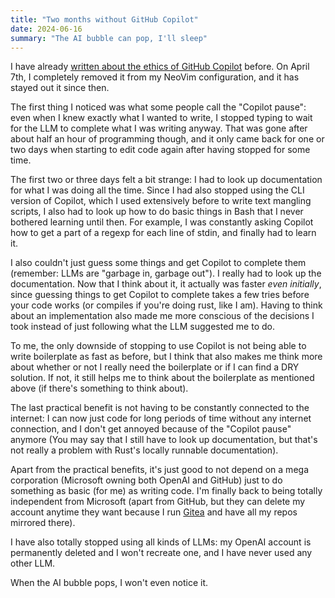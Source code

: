 ```yaml
---
title: "Two months without GitHub Copilot"
date: 2024-06-16
summary: "The AI bubble can pop, I'll sleep"
---
```


I have already [written about the ethics of GitHub Copilot](/posts/github_copilot/) before. On April 7th, I completely removed it from my NeoVim configuration, and it has stayed out it since then.

The first thing I noticed was what some people call the "Copilot pause": even when I knew exactly what I wanted to write, I stopped typing to wait for the LLM to complete what I was writing anyway. That was gone after about half an hour of programming though, and it only came back for one or two days when starting to edit code again after having stopped for some time.

The first two or three days felt a bit strange: I had to look up documentation for what I was doing all the time. Since I had also stopped using the CLI version of Copilot, which I used extensively before to write text mangling scripts, I also had to look up how to do basic things in Bash that I never bothered learning until then. For example, I was constantly asking Copilot how to get a part of a regexp for each line of stdin, and finally had to learn it.

I also couldn't just guess some things and get Copilot to complete them (remember: LLMs are "garbage in, garbage out"). I really had to look up the documentation. Now that I think about it, it actually was faster _even initially_, since guessing things to get Copilot to complete takes a few tries before your code works (or compiles if you're doing rust, like I am). Having to think about an implementation also made me more conscious of the decisions I took instead of just following what the LLM suggested me to do.

To me, the only downside of stopping to use Copilot is not being able to write boilerplate as fast as before, but I think that also makes me think more about whether or not I really need the boilerplate or if I can find a DRY solution. If not, it still helps me to think about the boilerplate as mentioned above (if there's something to think about).

The last practical benefit is not having to be constantly connected to the internet: I can now just code for long periods of time without any internet connection, and I don't get annoyed because of the "Copilot pause" anymore (You may say that I still have to look up documentation, but that's not really a problem with Rust's locally runnable documentation).

Apart from the practical benefits, it's just good to not depend on a mega corporation (Microsoft owning both OpenAI and GitHub) just to do something as basic (for me) as writing code. I'm finally back to being totally independent from Microsoft (apart from GitHub, but they can delete my account anytime they want because I run [Gitea](https://about.gitea.com/) and have all my repos mirrored there).

I have also totally stopped using all kinds of LLMs: my OpenAI account is permanently deleted and I won't recreate one, and I have never used any other LLM.

When the AI bubble pops, I won't even notice it.
